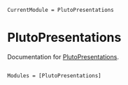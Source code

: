 ```@meta
CurrentModule = PlutoPresentations
```

# PlutoPresentations

Documentation for [PlutoPresentations](https://github.com/dmetivie/PlutoPresentations.jl).

```@index
```

```@autodocs
Modules = [PlutoPresentations]
```
